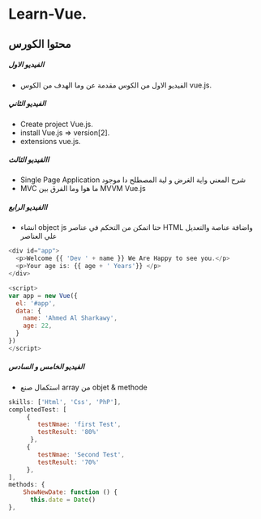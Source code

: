 # Learn-Vue.

## محتوا الكورس
#####  الفيديو الاول
-  الفيديو الاول من الكوس مقدمة عن وما الهدف من الكوس vue.js.

##### الفيديو الثاني
- Create project Vue.js.
- install Vue.js => version[2].
- extensions vue.js.

##### االفيديو الثالث
- Single Page Application شرح المعني واية الغرض و لية المصطلح دا موجود
- MVC ما هوا وما الفرق بين MVVM Vue.js

##### االفيديو الرابع
- انشاء object js حتا اتمكن من التحكم في عناصر HTML واضافة عناصة والتعديل علي العناصر
```js
<div id="app">
  <p>Welcome {{ 'Dev ' + name }} We Are Happy to see you.</p>
  <p>Your age is: {{ age + ' Years'}} </p>
</div>

<script>
var app = new Vue({
  el: '#app',
  data: {
    name: 'Ahmed Al Sharkawy',
    age: 22,
  }
})
</script>
```

##### الفيديو الخامس و السادس
- استكمال صنع array من objet & methode
```js
skills: ['Html', 'Css', 'PhP'],
completedTest: [
     {
        testNmae: 'first Test',
        testResult: '80%'
      },
     {
        testNmae: 'Second Test',
        testResult: '70%'
     },
],
methods: {
    ShowNewDate: function () {
      this.date = Date()
},
```